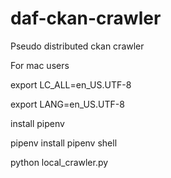 # daf-ckan-crawler
Pseudo distributed ckan crawler

For mac users

export LC_ALL=en_US.UTF-8

export LANG=en_US.UTF-8

install pipenv

pipenv install
pipenv shell

python local_crawler.py
